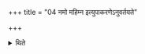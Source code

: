 +++
title = "04 नमो महिम्न इत्युपाकरणेऽनुवर्तयते"

+++

<details><summary>थिते</summary>

नमो महिम्न इत्युपाकरणेऽनुवर्तयते ४
</details>
